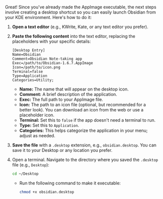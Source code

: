 Great! Since you've already made the AppImage executable, the next steps involve creating a desktop shortcut so you can easily launch Obsidian from your KDE environment. Here's how to do it:

1. **Open a text editor** (e.g., KWrite, Kate, or any text editor you prefer).
2. **Paste the following content** into the text editor, replacing the placeholders with your specific details:

      ```
      [Desktop Entry]
      Name=Obsidian
      Comment=Obsidian Note-taking app
      Exec=/path/to/Obsidian-1.6.7.AppImage
      Icon=/path/to/icon.png
      Terminal=false
      Type=Application
      Categories=Utility;
      ```

      - **Name:** The name that will appear on the desktop icon.
      - **Comment:** A brief description of the application.
      - **Exec:** The full path to your AppImage file.
      - **Icon:** The path to an icon file (optional, but recommended for a better look). You can download an icon from the web or use a placeholder icon.
      - **Terminal:** Set this to `false` if the app doesn't need a terminal to run.
      - **Type:** Set this to `Application`.
      - **Categories:** This helps categorize the application in your menu; adjust as needed.
3. **Save the file** with a `.desktop` extension, e.g., `obsidian.desktop`. You can save it to your Desktop or any location you prefer.
4. Open a terminal. Navigate to the directory where you saved the `.desktop` file (e.g., `Desktop`):
     ```bash
     cd ~/Desktop
     ```
   - Run the following command to make it executable:
     ```bash
     chmod +x obsidian.desktop
     ```

